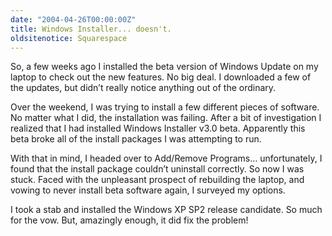 ```yaml
---
date: "2004-04-26T00:00:00Z"
title: Windows Installer... doesn't.
oldsitenotice: Squarespace
---
```

So, a few weeks ago I installed the beta version of Windows Update on my laptop to check out the new features. No big deal. I downloaded a few of the updates, but didn’t really notice anything out of the ordinary.

Over the weekend, I was trying to install a few different pieces of software. No matter what I did, the installation was failing. After a bit of investigation I realized that I had installed Windows Installer v3.0 beta. Apparently this beta broke all of the install packages I was attempting to run.

With that in mind, I headed over to Add/Remove Programs… unfortunately, I found that the install package couldn’t uninstall correctly. So now I was stuck. Faced with the unpleasant prospect of rebuilding the laptop, and vowing to never install beta software again, I surveyed my options.

I took a stab and installed the Windows XP SP2 release candidate. So much for the vow. But, amazingly enough, it did fix the problem!
